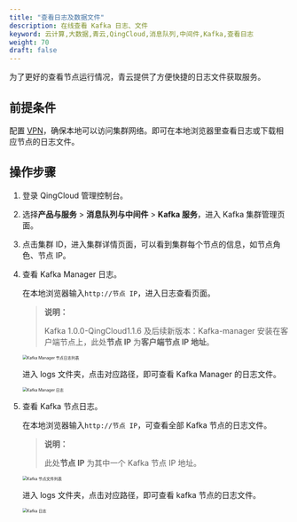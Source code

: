 ```yaml
---
title: "查看日志及数据文件"
description: 在线查看 Kafka 日志、文件
keyword: 云计算,大数据,青云,QingCloud,消息队列,中间件,Kafka,查看日志
weight: 70
draft: false
---
```


为了更好的查看节点运行情况，青云提供了方便快捷的日志文件获取服务。

## 前提条件

配置 [VPN](/network/vpc/manual/vpn/)，确保本地可以访问集群网络。即可在本地浏览器里查看日志或下载相应节点的日志文件。

## 操作步骤

1. 登录 QingCloud 管理控制台。
2. 选择**产品与服务** > **消息队列与中间件** > **Kafka 服务**，进入 Kafka 集群管理页面。
3. 点击集群 ID，进入集群详情页面，可以看到集群每个节点的信息，如节点角色、节点 IP。
4. 查看 Kafka Manager 日志。
 
   在本地浏览器输入`http://节点 IP`，进入日志查看页面。

   > **说明：**  
   > 
   > Kafka 1.0.0-QingCloud1.1.6 及后续新版本：Kafka-manager 安装在客户端节点上，此处**节点 IP** 为**客户端节点 IP 地址**。

   <img src="../../_images/file_viewer_1.png" alt="Kafka Manager 节点日志列表" style="zoom:50%;" /> 

   进入 logs 文件夹，点击对应路径，即可查看 Kafka Manager 的日志文件。 

   <img src="../../_images/kafka_manager_log.png" alt="Kafka Manager 日志" style="zoom:50%;" />

5. 查看 Kafka 节点日志。

   在本地浏览器输入`http://节点 IP`，可查看全部 Kafka 节点的日志文件。
  
   > **说明：**  
   > 
   > 此处**节点 IP** 为其中一个 Kafka 节点 IP 地址。
   
   <img src="../../_images/file_viewer_2.png" alt="Kafka 节点文件列表" style="zoom:50%;" />  

   进入 logs 文件夹，点击对应路径，即可查看 kafka 节点的日志文件。

   <img src="../../_images/kafka_log.png" alt="Kafka 日志" style="zoom:50%;" />  